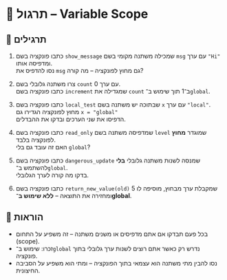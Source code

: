 # 📘 תרגול – Variable Scope

## 🧪 תרגילים

1. כתבו פונקציה בשם `show_message` שמכילה משתנה מקומי בשם `msg` עם ערך `"Hi"` ומדפיסה אותו.  
   נסו להדפיס את `msg` גם מחוץ לפונקציה – מה קורה?

2. צרו משתנה גלובלי בשם `count` עם ערך 0.  
   כתבו פונקציה בשם `increment` שמגדילה את `count` ב־1 תוך שימוש ב־`global`.

3. כתבו פונקציה בשם `local_test` שבתוכה יש משתנה בשם `x` עם ערך `"local"`.  
   מחוץ לפונקציה הגדירו גם `x = "global"`  
   הדפיסו את שני הערכים ובדקו את ההבדלים.

4. כתבו פונקציה בשם `read_only` שמדפיסה משתנה בשם `level` שמוגדר **מחוץ** לפונקציה בלבד.  
   האם זה עובד גם בלי `global`?

5. כתבו פונקציה בשם `dangerous_update` שמנסה לשנות משתנה גלובלי **בלי** להשתמש ב־`global`.  
   בדקו מה קורה לערך הגלובלי.

6. כתבו פונקציה בשם `return_new_value(old)` שמקבלת ערך מבחוץ, מוסיפה לו 5 ומחזירה את התוצאה – **ללא שימוש ב־global**.

## 📌 הוראות

- בכל פעם תבדקו אם אתם מדפיסים או משנים משתנה – זה משפיע על התחום (scope).
- זכרו: שימוש ב־`global` נדרש רק כאשר אתם רוצים לשנות ערך גלובלי בתוך פונקציה.
- נסו להבין מתי משתנה הוא עצמאי בתוך הפונקציה – ומתי הוא משפיע על הסביבה החיצונית.
